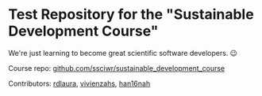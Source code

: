 # Test Repository for the "Sustainable Development Course"

We're just learning to become great scientific software developers. :wink:

Course repo: [github.com/ssciwr/sustainable_development_course](https://github.com/ssciwr/sustainable_development_course)

Contributors: [rdlaura](https://github.com/rdlaura), [vivienzahs](https://github.com/vivienzahs), [han16nah](https://github.com/han16nah)
